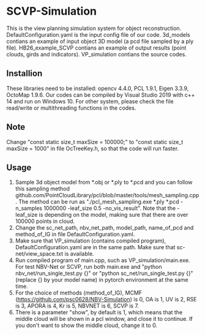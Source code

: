 # SCVP-Simulation
This is the view planning simulation system for object reconstruction.
DefaultConfiguration.yaml is the input config file of our code.
3d_models contians an example of input object 3D model (a pcd file sampled by a ply file).
HB26_example_SCVP contians an example of output results (point clouds, girds and indicators).
VP_simulation contians the source codes.
## Installion
These libraries need to be installed: opencv 4.4.0, PCL 1.9.1, Eigen 3.3.9, OctoMap 1.9.6.
Our codes can be compiled by Visual Studio 2019 with c++ 14 and run on Windows 10. For other system, please check the file read/write or multithreading functions in the codes.
## Note
Change "const static size_t maxSize = 100000;" to "const static size_t maxSize = 1000" in file OcTreeKey.h, so that the code will run faster.
## Usage
1. Sample 3d object model from *.obj or *.ply to *.pcd and you can follow this sampling method github.com/PointCloudLibrary/pcl/blob/master/tools/mesh_sampling.cpp. The method can be run as "./pcl_mesh_sampling.exe *.ply *.pcd -n_samples 1000000 -leaf_size 0.5 -no_vis_result". Note that the -leaf_size is depending on the model, making sure that there are over 100000 points in cloud.
2. Change the sc_net_path, nbv_net_path, model_path, name_of_pcd and method_of_IG in file DefaultConfiguration.yaml.
3. Make sure that VP_simulation (contains compiled program), DefaultConfiguration.yaml are in the same path. Make sure that sc-net/view_space.txt is available.
4. Run compiled program of main.cpp, such as VP_simulation/main.exe. For test NBV-Net or SCVP, run both main.exe and "python nbv_net/run_single_test.py {}" or "python sc_net/run_single_test.py {}" (replace {} by your model name) in pytorch environment at the same time.
6. For the choice of methods (method_of_IG), MCMF (https://github.com/psc0628/NBV-Simulation) is 0, OA is 1, UV is 2, RSE is 3, APORA is 4, Kr is 5, NBVNET is 6, SCVP is 7.
7. There is a parameter "show", by default is 1, which means that the middle cloud will be shown in a pcl window, and close it to continue. If you don't want to show the middle cloud, change it to 0.
